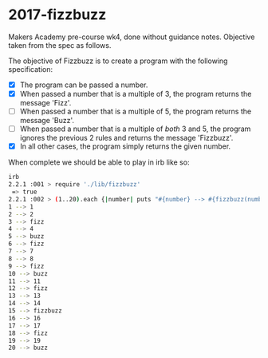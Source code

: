 # 2017-fizzbuzz
Makers Academy pre-course wk4, done without guidance notes. Objective taken from the spec as follows.

The objective of Fizzbuzz is to create a program with the following specification:

* [x] The program can be passed a number.
* [x] When passed a number that is a multiple of 3, the program returns the message 'Fizz'.
* [ ] When passed a number that is a multiple of 5, the program returns the message 'Buzz'.
* [ ] When passed a number that is a multiple of *both* 3 and 5, the program ignores the previous 2 rules and returns the message 'Fizzbuzz'.
* [x] In all other cases, the program simply returns the given number.

When complete we should be able to play in irb like so:

```sh
irb
2.2.1 :001 > require './lib/fizzbuzz'
 => true
2.2.1 :002 > (1..20).each {|number| puts "#{number} --> #{fizzbuzz(number)}"}
1 --> 1
2 --> 2
3 --> fizz
4 --> 4
5 --> buzz
6 --> fizz
7 --> 7
8 --> 8
9 --> fizz
10 --> buzz
11 --> 11
12 --> fizz
13 --> 13
14 --> 14
15 --> fizzbuzz
16 --> 16
17 --> 17
18 --> fizz
19 --> 19
20 --> buzz
```
